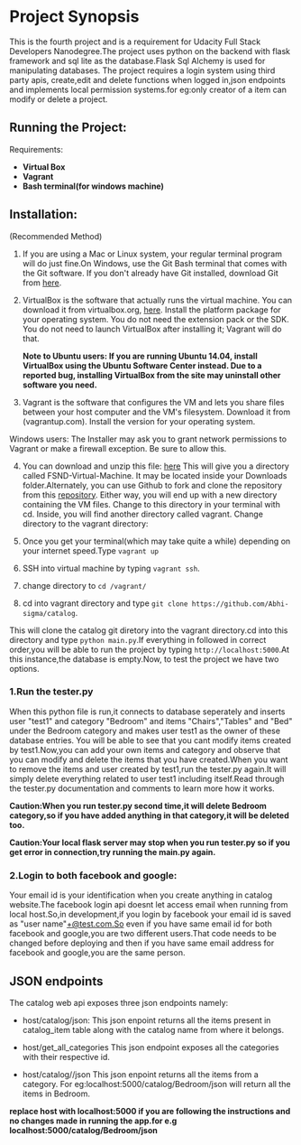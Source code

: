 
# Project Synopsis

This is the fourth project and is a requirement for  Udacity Full Stack Developers Nanodegree.The project uses python on
the backend with flask framework and sql lite as the database.Flask Sql Alchemy is used for manipulating databases.
The project requires a login system using third party apis, create,edit and delete functions when logged in,json endpoints
and implements local permission systems.for eg:only creator of a item can modify or delete a project.


## Running the Project:

Requirements:
+ **Virtual Box**
+ **Vagrant**
+ **Bash terminal(for windows machine)**


## Installation:
(Recommended Method)

1. If you are using a Mac or Linux system, your regular terminal program will do just fine.On Windows,
use the Git Bash terminal that comes with the Git software.
If you don't already have Git installed, download Git from [here](git-scm.com).

2. VirtualBox is the software that actually runs the virtual machine. You can download it from virtualbox.org, [here](https://www.virtualbox.org/wiki/Downloads).
Install the platform package for your operating system. You do not need the extension pack or the SDK. You do not need
to launch VirtualBox after installing it; Vagrant will do that.

	<strong>Note to Ubuntu users:
	If you are running Ubuntu 14.04, install VirtualBox using the Ubuntu Software Center instead.
	Due to a reported bug, installing VirtualBox from the site may uninstall other software you need.</strong>

3. Vagrant is the software that configures the VM and lets you share files between your host computer
and the VM's filesystem. Download it from (vagrantup.com). Install the version for your operating system.

Windows users: The Installer may ask you to grant network permissions to Vagrant or make a firewall exception. Be sure to allow this.


4. You can download and unzip this file: [here](https://d17h27t6h515a5.cloudfront.net/topher/2017/June/5948287e_fsnd-virtual-machine/fsnd-virtual-machine.zip)
This will give you a directory called FSND-Virtual-Machine.
It may be located inside your Downloads folder.Alternately, you can use Github to fork and
clone the repository from this [repository](https://github.com/udacity/fullstack-nanodegree-vm). Either way,
you will end up with a new directory containing the VM files. Change to this directory in your terminal with cd.
Inside, you will find another directory called vagrant. Change directory to the vagrant directory:

5. Once you get your terminal(which may take quite a while) depending on your internet speed.Type `vagrant up`

6. SSH into virtual machine by typing `vagrant ssh`.

7. change directory to `cd /vagrant/`

8. cd into vagrant directory and type `git clone https://github.com/Abhi-sigma/catalog`.

This will clone the catalog git diretory into the vagrant directory.cd into this directory and type `python main.py`.If everything in followed
in correct order,you will be able to run the project by typing `http://localhost:5000`.At this instance,the database is empty.Now,
to test the project we have two options.


### 1.Run the tester.py
  When this python file is run,it connects to database seperately and inserts user "test1" and category
  "Bedroom" and items "Chairs","Tables" and "Bed" under the Bedroom category and makes user test1 as the owner of these database entries.
  You will be able to see that you cant modify items created by test1.Now,you can add your own items and category and observe
  that you can modify and delete the items that you have created.When you want to remove the items and user created by
  test1,run the tester.py again.It will simply delete everything related to user test1 including itself.Read through the tester.py
  documentation and comments to learn more how it works.

  <strong>Caution:When you run tester.py second time,it will delete Bedroom category,so if you have added anything in
  that category,it will be deleted too. </strong>

  <strong>Caution:Your local flask server may stop when you run tester.py so if you get error in connection,try running the main.py again.</strong>

 ### 2.Login to both facebook and google:
 Your email id is your identification when you create anything in catalog website.The facebook login api doesnt let access email
 when running from local host.So,in development,if you login by facebook your email id is saved as "user name"+@test.com.So even
 if you have same email id for both facebook and google,you are two different users.That code needs to be changed before deploying
 and then if you have same email address for facebook and google,you are the same person.

 ## JSON endpoints
 The catalog web api exposes three json endpoints namely:

 + host/catalog/json:
 This json enpoint returns all the items present in catalog_item table along with the catalog name from where it belongs.

 + host/get_all_categories
 This json endpoint exposes all the categories with their respective id.

 + host/catalog/<category>/json
 This json enpoint returns all the items from a category.
 For eg:localhost:5000/catalog/Bedroom/json will return all the items in Bedroom.

**replace host with localhost:5000 if you are following the instructions and no changes made in running the app.for e.g
localhost:5000/catalog/Bedroom/json**




